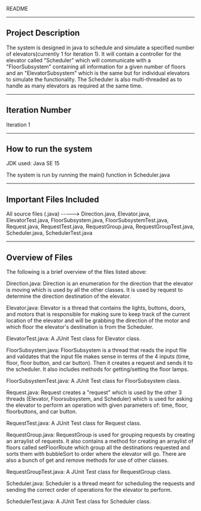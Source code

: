 README

---------------------
Project Description
---------------------

The system is designed in java to schedule and simulate a specified number of elevators(currently 1 for iteration 1). It will contain a controller for the elevator called "Scheduler" which will communicate with a "FloorSubsystem" containing all information
for a given number of floors and an "ElevatorSubsystem" which is the same but for individual elevators to simulate the functionality. The Scheduler is also multi-threaded as to handle as many elevators as required at the same
time.


---------------------
Iteration Number
---------------------

Iteration 1


-----------------------
How to run the system
-----------------------

JDK used: Java SE 15

The system is run by running the main() function in Scheduler.java


----------------
Important Files Included
----------------

All source files (.java) -----> Direction.java, Elevator.java, ElevatorTest.java, FloorSubsystem.java, FloorSubsystemTest.java, Request.java, RequestTest.java, RequestGroup.java, RequestGroupTest.java, Scheduler.java, SchedulerTest.java

-------------------
Overview of Files
-------------------

The following is a brief overview of the files listed above:

Direction.java:		Direction is an enumeration for the direction that the elevator is moving which is used by all the other classes. It is used by request to determine the direction destination of the elevator.

Elevator.java:		Elevator is a thread that contains the lights, buttons, doors, and motors that is responsible for making sure to keep track of the current location of the elevator and will be grabbing the direction of the motor and which floor the elevator's destination is from the Scheduler.

ElevatorTest.java:    A JUnit Test class for Elevator class.

FloorSubsystem.java:    FloorSubsystem is a thread that reads the input file and validates that the input file makes sense in terms of the 4 inputs (time, floor, floor button, and car button). Then it creates a request and sends it to the scheduler. It also includes methods for getting/setting the floor lamps.

FloorSubsystemTest.java:    A JUnit Test class for FloorSubsystem class.

Request.java:		Request creates a "request" which is used by the other 3 threads (Elevator, Floorsubsystem, and Scheduler) which is used for asking the elevator to perform an operation with given parameters of: time, floor, floorbuttons, and car button.

RequestTest.java:    A JUnit Test class for Request class.

RequestGroup.java:	RequestGroup is used for grouping requests by creating an arraylist of requests. It also contains a method for creating an arraylist of floors called setFloorRoute which group all the destinations requested and sorts them with bubbleSort to order where the elevator will go. There are also a bunch of get and remove methods for use of other classes.


RequestGroupTest.java:    A JUnit Test class for RequestGroup class.

Scheduler.java:		Scheduler is a thread meant for scheduling the requests and sending the correct order of operations for the elevator to perform.

SchedulerTest.java:    A JUnit Test class for Scheduler class.
